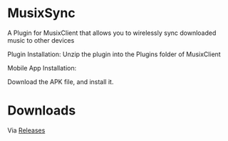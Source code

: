 # MusixSync
A Plugin for MusixClient that allows you to wirelessly sync downloaded music to other devices

Plugin Installation:
Unzip the plugin into the Plugins folder of MusixClient

Mobile App Installation:

Download the APK file, and install it.

# Downloads
Via <a href="https://github.com/ShimmyMySherbet/MusixSync/releases">Releases</a>
